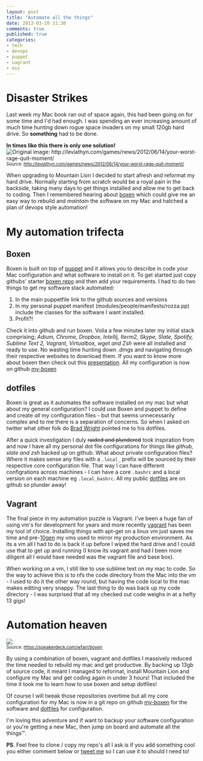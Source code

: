 ```yaml
---
layout: post
title: "Automate all the things"
date: 2013-03-20 11:30
comments: true
published: true
categories:
- tech
- devops
- puppet
- vagrant
- osx
---
```


Disaster Strikes
================

Last week my Mac book ran out of space again, this had been going on for some time and I'd had enough.
I was spending an ever increasing amount of much time hunting down rogue space invaders on my small 120gb hard drive.  So **something** had to be done.

<p class="center">
	<strong>In times like this there is only one solution!</strong><br>
	<img src="/images/2013/mrragequit.jpg" title="Original image: http://leviathyn.com/games/news/2012/06/14/your-worst-rage-quit-moment/" /> <br>
	<small> Source: <a href="http://leviathyn.com/games/news/2012/06/14/your-worst-rage-quit-moment/"/>http://leviathyn.com/games/news/2012/06/14/your-worst-rage-quit-moment/</a></small>
</p>


When upgrading to Mountain Lion I decided to start afresh and reformat my hard drive.
Normally starting from scratch would be a royal pain in the backside, taking many days to get things installed and allow me to get back to coding.
Then I remembered hearing about [boxen](http://boxen.github.com) which could give me an easy way to rebuild and *maintain* the software on my Mac and hatched a plan of devops style automation!

My automation trifecta
=======================

<!--more-->

Boxen
-----

Boxen is built on top of [puppet](https://puppetlabs.com/) and it allows you to describe in code your Mac configuration and what software to install on it. To get started just copy githubs' starter [boxen repo](https://github.com/boxen/our-boxen) and then add your requirements.
I had to do two things to get my software stack automated:

  1. In the main puppetfile link to the github sources and versions
  2. In my personal puppet manifest (modules/people/manifests/rozza.pp) include the classes for the software I want installed.
  3. Profit?!

Check it into github and run boxen. Volia a few minutes later my initial stack comprising; *Adium, Chrome, Dropbox, Intellij, Iterm2, Skype, Slate, Spotify, Sublime Text 2, Vagrant, Virtualbox, wget and Zsh* were all installed and ready to use.
No wasting time hunting down .dmgs and navigating through their respective websites to download them.
If you want to know more about boxen then check out this [presentation](https://speakerdeck.com/wfarr/boxen).
All my configuration is now on github [my-boxen](https://github.com/rozza/my-boxen/)

dotfiles
--------

Boxen is great as it automates the software installed on my mac but what about my general configuration? I could use Boxen and puppet to define and create *all* my configuration files - but that seems unnecessarily complex and to me there is a separation of concerns. So when I asked on twitter what other folk do [Brad Wright](http://intranation.com) pointed me to his dotfiles.

After a quick investigation I duly <span style="text-decoration:line-through;">raided and plundered</span> took inspiration from and now I have all my personal dot file configurations for things like *github, slate and zsh* backed up on github.  What about private configuration files? Where it makes sense any files with a <code>.local_</code> prefix will be sourced by their respective core configuration file.  That way I can have different configrations across machines - I can have a core <code>.bashrc</code> and a local version on each machine eg <code>.local_bashrc</code>.  All my public [dotfiles](https://github.com/rozza/dotfiles) are on github so plunder away!

Vagrant
-------

The final piece in my automation puzzle is Vagrant.
I've been a huge fan of using vm's for development for years and more recently [vagrant](http://www.vagrantup.com/) has been my tool of choice.
Installing things with apt-get on a linux vm just saves me time and pre-[10gen](http://10gen.com) my vms used to mirror my production environment.
As its a vm all I had to do is back it up before I wiped the hard drive and I could use that to get up and running
(I know its vagrant and had I been more diligent all I would have needed was the vagrant file and base box).

When working on a vm, I still like to use sublime text on my mac to code.  So the way to achieve this is to nfs the code directory from the Mac into the vm - I used to do it the other way round, but having the code local to the mac makes editing very snappy.  The last thing to do was back up my code directory - I was surprised that all my checked out code weighs in at a hefty 13 gigs!

Automation heaven
=================

<p class="center">
	<img src="/images/2013/make-a-boxen.png" /><br>
	<small> Source: <a href="https://speakerdeck.com/wfarr/boxen"/>https://speakerdeck.com/wfarr/boxen</a></small>
</p>

By using a combination of boxen, vagrant and dotfiles I massively reduced the time needed to rebuild my mac and get productive.
By backing up 13gb of source code, it meant I managed to reformat, install Mountain Lion and configure my Mac and get coding again in under 3 hours!
That included the time it took me to learn how to use boxen and setup dotfiles!

Of course I will tweak those repositories overtime but all my core configuration for my Mac is now in a git repo on github [my-boxen](https://github.com/rozza/my-boxen/) for the software and [dotfiles](https://github.com/rozza/dotfiles) for configuration.

I'm loving this adventure and if want to backup your software configuration or you're getting a new Mac, then jump on board and automate all the things&trade;.

**PS**. Feel free to clone / copy my repo's all I ask is if you add something cool you either comment below or [tweet me](http://twitter.com/RossC0) so I can use it to should I need to!


